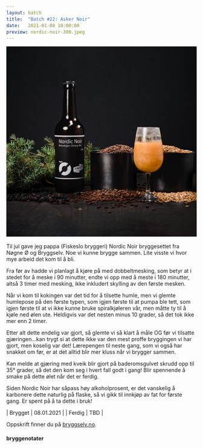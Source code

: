 ```yaml
---
layout: batch
title:  "Batch #22: Asker Noir"
date:   2021-01-08 10:00:00
preview: nordic-noir-300.jpeg
---
```


![Bilde fra Byggselv.no](/assets/batch/nordic-noir.jpeg)

Til jul gave jeg pappa (Fiskeslo bryggeri) Nordic Noir bryggesettet fra Nøgne Ø og Bryggselv. Noe vi kunne brygge 
sammen. Lite visste vi hvor mye arbeid det kom til å bli.

Fra før av hadde vi planlagt å kjøre på med dobbeltmesking, som betyr at i stedet for å meske i 90 minutter, endte vi 
opp med å meste i 180 minutter, altså 3 timer med mesking, ikke inkludert skylling av den første mesken.

Når vi kom til kokingen var det tid for å tilsette humle, men vi glemte humlepose på den første typen, som igjen første
til at pumpa ble tett, som igjen første til at vi ikke kunne bruke spiralkjøleren vår, men måtte ty til å kjøle ned 
ølen ute. Heldigvis var det nesten minus 10 grader, så det tok ikke mer enn 2 timer.

Etter alt dette endelig var gjort, så glemte vi så klart å måle OG før vi tilsatte gjæringen...kan trygt si at dette
ikke var den mest proffe bryggingen vi har gjort, men koselig var det! Lærepengen til neste gang, som vi også har 
snakket om før, er at det alltid blir mer kluss når vi brygger sammen.

Kan melde at gjæring med kveik blir gjort på baderomsgulvet skrudd opp til 35° grader, så det den kom seg i hvert fall
godt i gang! Blir spennende å smake på dette ølet når det er ferdig.

Siden Nordic Noir har såpass høy alkoholprosent, er det vanskelig å karbonere dette naturlig på flaske, så vi gikk til 
innkjøp av fat for første gang. Er spent på å ta dette i bruk!


| Brygget | 08.01.2021 |
| Ferdig  | TBD        |

Oppskrift finner du på [bryggselv.no](https://www.bryggselv.no/bryggselv/106292/nordic-noir--nordisk-imperial-stout-allgrain-%c3%b8lsett-20-liter).


#### bryggenotater

